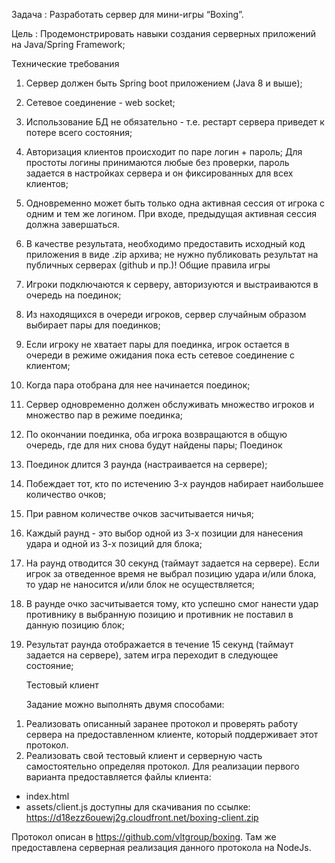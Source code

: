 Задача :
Разработать сервер для мини-игры “Boxing”.

Цель :
Продемонстрировать навыки создания серверных приложений на Java/Spring
Framework;

Технические требования
1. Сервер должен быть Spring boot приложением (Java 8 и выше);
2. Сетевое соединение - web socket;
3. Использование БД не обязательно - т.е. рестарт сервера приведет к потере всего
   состояния;
4. Авторизация клиентов происходит по паре логин + пароль; Для простоты логины
   принимаются любые без проверки, пароль задается в настройках сервера и он
   фиксированных для всех клиентов;
5. Одновременно может быть только одна активная сессия от игрока с одним и тем
   же логином. При входе, предыдущая активная сессия должна завершаться.
6. В качестве результата, необходимо предоставить исходный код приложения в виде
   .zip архива;
   не нужно публиковать результат на публичных серверах (github и пр.)!
   Общие правила игры
1. Игроки подключаются к серверу, авторизуются и выстраиваются в очередь на
   поединок;
2. Из находящихся в очереди игроков, сервер случайным образом выбирает пары для
   поединков;
3. Если игроку не хватает пары для поединка, игрок остается в очереди в режиме
   ожидания пока есть сетевое соединение с клиентом;
4. Когда пара отобрана для нее начинается поединок;
5. Сервер одновременно должен обслуживать множество игроков и множество пар в
   режиме поединка;
6. По окончании поединка, оба игрока возвращаются в общую очередь, где для них
   снова будут найдены пары;
   Поединок
1. Поединок длится 3 раунда (настраивается на сервере);
2. Побеждает тот, кто по истечению 3-х раундов набирает наибольшее количество
   очков;
3. При равном количестве очков засчитывается ничья;
4. Каждый раунд - это выбор одной из 3-х позиции для нанесения удара и одной из
   3-х позиций для блока;
5. На раунд отводится 30 секунд (таймаут задается на сервере). Если игрок за
   отведенное время не выбрал позицию удара и/или блока, то удар не наносится
   и/или блок не осуществляется;
6. В раунде очко засчитывается тому, кто успешно смог нанести удар противнику в
   выбранную позицию и противник не поставил в данную позицию блок;
7. Результат раунда отображается в течение 15 секунд (таймаут задается на
   сервере), затем игра переходит в следующее состояние;
   

   Тестовый клиент

   Задание можно выполнять двумя способами:
1) Реализовать описанный заранее протокол и проверять работу сервера на
   предоставленном клиенте, который поддерживает этот протокол.
2) Реализовать свой тестовый клиент и серверную часть самостоятельно определяя
   протокол.
   Для реализации первого варианта предоставляется файлы клиента:
- index.html
- assets/client.js
  доступны для скачивания по ссылке:
  https://d18ezz6ouewj2g.cloudfront.net/boxing-client.zip
  
Протокол описан в https://github.com/vltgroup/boxing. Там же предоставлена
  серверная реализация данного протокола на NodeJs.